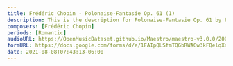 ```yaml
---
title: Frédéric Chopin - Polonaise-Fantasie Op. 61 (1)
description: This is the description for Polonaise-Fantasie Op. 61 by Frédéric Chopin
composers: [Frédéric Chopin]
periods: [Romantic]
audioURL: https://OpenMusicDataset.github.io/Maestro/maestro-v3.0.0/2008/MIDI-Unprocessed_12_R1_2008_01-04_ORIG_MID--AUDIO_12_R1_2008_wav--4.midi
formURL: https://docs.google.com/forms/d/e/1FAIpQLSfmTQGbRWAGw3kFQelqXnqSDeo6mptmlHQt71bBPNyFCre_yg/viewform
date: 2021-08-08T07:43:13-06:00
---
```

